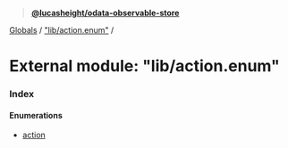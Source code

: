 > **[@lucasheight/odata-observable-store](../README.md)**

[Globals](../globals.md) / ["lib/action.enum"](_lib_action_enum_.md) /

# External module: "lib/action.enum"

### Index

#### Enumerations

* [action](../enums/_lib_action_enum_.action.md)